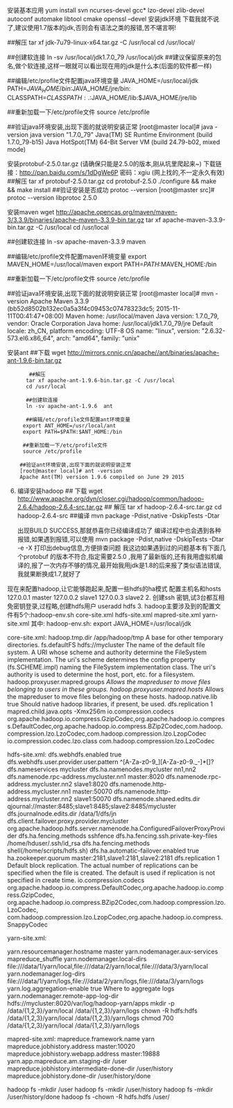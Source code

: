 安装基本应用
yum install svn   ncurses-devel   gcc* lzo-devel zlib-devel autoconf    automake    libtool    cmake    openssl –devel
安装jdk环境
下载我就不说了,建议使用1.7版本的jdk,否则会有语法之类的报错,苦不堪言啊!

##解压
tar xf jdk-7u79-linux-x64.tar.gz -C /usr/local
cd /usr/local/

##创建软连接
ln -sv /usr/local/jdk1.7.0_79 /usr/local/jdk  ##建议保留原来的包名,做个软连接,这样一眼就可以看出现在用的jdk是什么本(后面的软件都一样)

##编辑/etc/profile文件配置java环境变量
JAVA_HOME=/usr/local/jdk
PATH=$JAVA_HOME/bin:$JAVA_HOME/jre/bin:
CLASSPATH=$CLASSPATH:.:$JAVA_HOME/lib:$JAVA_HOME/jre/lib

##重新加载一下/etc/profile文件
source /etc/profile

##验证java环境安装,出现下面的就说明安装正常
[root@master local]# java -version
java version "1.7.0_79"
Java(TM) SE Runtime Environment (build 1.7.0_79-b15)
Java HotSpot(TM) 64-Bit Server VM (build 24.79-b02, mixed mode)

安装protobuf-2.5.0.tar.gz (请确保只能是2.5.0的版本,刚从坑里爬起来~)
下载链接：http://pan.baidu.com/s/1dDgWe6P 密码：xgiu  (网上找的,不一定永久有效)
##解压
tar xf protobuf-2.5.0.tar.gz
cd protobuf-2.5.0
./configure && make && make install
##验证安装是否成功
protoc --version 
[root@master src]# protoc --version
libprotoc 2.5.0

安装maven
wget http://apache.opencas.org/maven/maven-3/3.3.9/binaries/apache-maven-3.3.9-bin.tar.gz
tar xf apache-maven-3.3.9-bin.tar.gz -C /usr/local
cd /usr/local

##创建软连接
ln -sv apache-maven-3.3.9 maven

##编辑/etc/profile文件配置maven环境变量
export MAVEN_HOME=/usr/local/maven
export PATH=$PATH:$MAVEN_HOME:/bin

##重新加载一下/etc/profile文件
source /etc/profile

##验证java环境安装,出现下面的就说明安装正常
[root@master local]# mvn -version
Apache Maven 3.3.9 (bb52d8502b132ec0a5a3f4c09453c07478323dc5; 2015-11-11T00:41:47+08:00)
Maven home: /usr/local/maven
Java version: 1.7.0_79, vendor: Oracle Corporation
Java home: /usr/local/jdk1.7.0_79/jre
Default locale: zh_CN, platform encoding: UTF-8
OS name: "linux", version: "2.6.32-573.el6.x86_64", arch: "amd64", family: "unix"

安装ant
##下载
wget http://mirrors.cnnic.cn/apache//ant/binaries/apache-ant-1.9.6-bin.tar.gz
          
           ##解压
          tar xf apache-ant-1.9.6-bin.tar.gz -C /usr/local
          cd /usr/local
         
          ##创建软连接
          ln -sv apache-ant-1.9.6  ant
   
          ##编辑/etc/profile文件配置ant环境变量
         export ANT_HOME=/usr/local/ant
         export PATH=$PATH:$ANT_HOME:/bin       
       
         ##重新加载一下/etc/profile文件
         source /etc/profile 
 
        ##验证ant环境安装,出现下面的就说明安装正常
        [root@master local]# ant -version
        Apache Ant(TM) version 1.9.6 compiled on June 29 2015
 6. 编译安装hadoop
         ## 下载
         wget http://www.apache.org/dyn/closer.cgi/hadoop/common/hadoop-2.6.4/hadoop-2.6.4-src.tar.gz
        ## 解压
        tar xf hadoop-2.6.4-src.tar.gz
        cd hadoop-2.6.4-src
        ##编译
        mvn package -Pdist,native -DskipTests -Dtar 
        
     出现BUILD SUCCESS,那就恭喜你已经编译成功了
     编译过程中也会遇到各种报错,如果遇到报错,可以使用 mvn package -Pdist,native -DskipTests -Dtar -e -X 打印出debug信息,方便排查问题
     我这边如果遇到过的问题基本有下面几个protobuf 的版本不符合,指定需要2.5.0 ,我用了最新版的,还有我用虚拟机编译的,报了一次内存不够的情况,最开始我用jdk是1.8的后来报了类似语法错误,我就果断换成1.7,就好了
 

 
现在来配置hadoop,让它能够跑起来,配置一些hdfs的ha模式
配置主机名和hosts
127.0.0.1 master
127.0.0.2 slave1
127.0.0.3 slave2
2. 创建ssh 密钥,试3台都互相免密钥登录,过程略,创建hdfs用户
         useradd hdfs
3. hadoop主要涉及到的配置文件有5个:hadoop-env.sh core-site.xml hdfs-site.xml mapred-site.xml yarn-site.xml
      其中: 
hadoop-env.sh:
export JAVA_HOME=/usr/local/jdk
 
core-site.xml:
<configuration>
<property>
  <name>hadoop.tmp.dir</name>
  <value>/app/hadoop/tmp</value>
  <description>A base for other temporary directories.</description>
</property>
<property>
  <name>fs.defaultFS</name>
  <value>hdfs://mycluster</value>
  <description>The name of the default file system.  A URI whose
  scheme and authority determine the FileSystem implementation.  The
  uri's scheme determines the config property (fs.SCHEME.impl) naming
  the FileSystem implementation class.  The uri's authority is used to
  determine the host, port, etc. for a filesystem.</description>
</property>
<property>
  <name>hadoop.proxyuser.mapred.groups</name>
  <value>*</value>
  <description>Allows the mapreduser to move files belonging to users in these groups.</description>
</property>
<property>
  <name>hadoop.proxyuser.mapred.hosts</name>
  <value>*</value>
  <description>Allows the mapreduser to move files belonging on these hosts.</description>
</property>
<property>
  <name>hadoop.native.lib</name>
  <value>true</value>
  <description>Should native hadoop libraries, if present, be used.</description>
</property>
<property>
  <name>dfs.replication</name>
  <value>1</value>
</property>
<property>
  <name>mapred.child.java.opts</name>
  <value>-Xmx256m</value>
</property>
<property>
<name>io.compression.codecs</name>
<value>org.apache.hadoop.io.compress.GzipCodec,org.apache.hadoop.io.compress.DefaultCodec,org.apache.hadoop.io.compress.BZip2Codec,com.hadoop.compression.lzo.LzoCodec,com.hadoop.compression.lzo.LzopCodec
</value>
</property>
<property>
<name>io.compression.codec.lzo.class</name>
<value>com.hadoop.compression.lzo.LzoCodec</value>
</property>
</configuration>
 
 
hdfs-site.xml:
<configuration>
<property>
  <name>dfs.webhdfs.enabled</name>
  <value>true</value>
</property>
<property>
  <name>dfs.webhdfs.user.provider.user.pattern</name>
  <value>^[A-Za-z0-9_][A-Za-z0-9._-]*[$]?$</value>
</property>
<property>
  <name>dfs.nameservices</name>
  <value>mycluster</value>
</property>
<property>
  <name>dfs.ha.namenodes.mycluster</name>
  <value>nn1,nn2</value>
</property>
<property>
  <name>dfs.namenode.rpc-address.mycluster.nn1</name>
  <value>master:8020</value>
</property>
<property>
  <name>dfs.namenode.rpc-address.mycluster.nn2</name>
  <value>slave1:8020</value>
</property>
<property>
  <name>dfs.namenode.http-address.mycluster.nn1</name>
  <value>master:50070</value>
</property>
<property>
  <name>dfs.namenode.http-address.mycluster.nn2</name>
  <value>slave1:50070</value>
</property>
<property>
  <name>dfs.namenode.shared.edits.dir</name>
  <value>qjournal://master:8485;slave1:8485;slave2:8485/mycluster</value>
</property>
<property>
  <name>dfs.journalnode.edits.dir</name>
  <value>/data/1/dfs/jn</value>
</property>
<property>
  <name>dfs.client.failover.proxy.provider.mycluster</name>
  <value>org.apache.hadoop.hdfs.server.namenode.ha.ConfiguredFailoverProxyProvider</value>
</property>
<property>
  <name>dfs.ha.fencing.methods</name>
  <value>sshfence</value>
</property>
<property>
  <name>dfs.ha.fencing.ssh.private-key-files</name>
  <value>/home/hduser/.ssh/id_rsa</value>
</property>
<property>
  <name>dfs.ha.fencing.methods</name>
  <value>shell(/home/scripts/hdfs.sh)</value>
</property>
<property>
  <name>dfs.ha.automatic-failover.enabled</name>
  <value>true</value>
</property>
<property>
  <name>ha.zookeeper.quorum</name>
  <value>master:2181,slave1:2181,slave2:2181</value>
</property>
<property>
  <name>dfs.replication</name>
  <value>1</value>
  <description>Default block replication.
  The actual number of replications can be specified when the file is created.
  The default is used if replication is not specified in create time.
  </description>
</property>
<property>
  <name>io.compression.codecs</name>
  <value>org.apache.hadoop.io.compress.DefaultCodec,org.apache.hadoop.io.compress.GzipCodec,
org.apache.hadoop.io.compress.BZip2Codec,com.hadoop.compression.lzo.LzoCodec,
com.hadoop.compression.lzo.LzopCodec,org.apache.hadoop.io.compress.SnappyCodec</value>
</property>
</configuration>
 
yarn-site.xml:
<configuration>
<!-- Site specific YARN configuration properties -->
  <property>
    <name>yarn.resourcemanager.hostname</name>
    <value>master</value>
  </property>
 
  <property>
    <name>yarn.nodemanager.aux-services</name>
    <value>mapreduce_shuffle</value>
  </property>
  <property>
    <name>yarn.nodemanager.local-dirs</name>
    <value>file:///data/1/yarn/local,file:///data/2/yarn/local,file:///data/3/yarn/local</value>
  </property>
  <property>
    <name>yarn.nodemanager.log-dirs</name>
    <value>file:///data/1/yarn/logs,file:///data/2/yarn/logs,file:///data/3/yarn/logs</value>
  </property>
  <property>
    <name>yarn.log.aggregation-enable</name>
    <value>true</value>
  </property>
  <property>
    <description>Where to aggregate logs</description>
    <name>yarn.nodemanager.remote-app-log-dir</name>
    <value>hdfs://mycluster:8020/var/log/hadoop-yarn/apps</value>
  </property>
</configuration>
mkdir -p /data/{1,2,3}/yarn/local /data/{1,2,3}/yarn/logs
chown -R hdfs:hdfs /data/{1,2,3}/yarn/local /data/{1,2,3}/yarn/logs
chmod 700 /data/{1,2,3}/yarn/local /data/{1,2,3}/yarn/logs
 
mapred-site.xml:
<configuration>
<property>
 <name>mapreduce.framework.name</name>
 <value>yarn</value>
</property>
<property>
 <name>mapreduce.jobhistory.address</name>
 <value>master:10020</value>
</property>
<property>
 <name>mapreduce.jobhistory.webapp.address</name>
 <value>master:19888</value>
</property>
<property>
 <name>yarn.app.mapreduce.am.staging-dir</name>
 <value>/user</value>
</property>
<property>
 <name>mapreduce.jobhistory.intermediate-done-dir</name>
 <value>/user/history</value>
</property>
<property>
 <name>mapreduce.jobhistory.done-dir</name>
 <value>/user/history/done</value>
</property>
</configuration>
 
hadoop fs -mkdir /user
hadoop fs -mkdir /user/history
hadoop fs -mkdir /user/history/done
hadoop fs -chown -R hdfs.hdfs /user/
 
